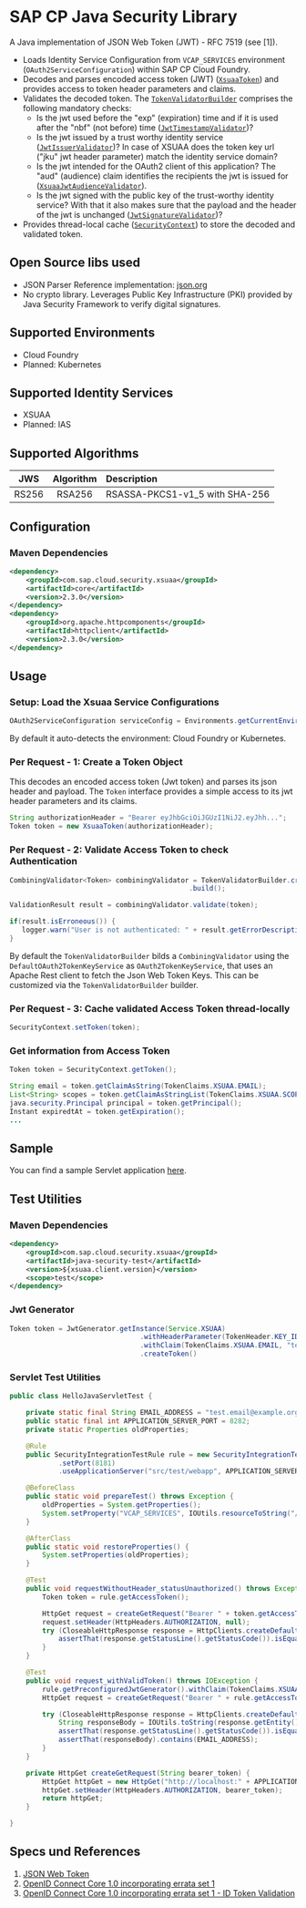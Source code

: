 # SAP CP Java Security Library

A Java implementation of JSON Web Token (JWT) - RFC 7519 (see [1]). 

- Loads Identity Service Configuration from `VCAP_SERVICES` environment (`OAuth2ServiceConfiguration`) within SAP CP Cloud Foundry.
- Decodes and parses encoded access token (JWT) ([`XsuaaToken`](src/main/java/com/sap/cloud/security/token/XsuaaToken.java)) and provides access to token header parameters and claims.
- Validates the decoded token. The [`TokenValidatorBuilder`](
                                                           src/main/java/com/sap/cloud/security/token/validation/validators/TokenValidatorBuilder.java) comprises the following mandatory checks:
  - Is the jwt used before the "exp" (expiration) time and if it is used after the "nbf" (not before) time ([`JwtTimestampValidator`](
 src/main/java/com/sap/cloud/security/token/validation/validators/JwtTimestampValidator.java))?
  - Is the jwt issued by a trust worthy identity service ([`JwtIssuerValidator`](
 src/main/java/com/sap/cloud/security/token/validation/validators/JwtIssuerValidator.java))? In case of XSUAA does the token key url ("jku" jwt header parameter) match the identity service domain?
  - Is the jwt intended for the OAuth2 client of this application? The "aud" (audience) claim identifies the recipients the jwt is issued for ([`XsuaaJwtAudienceValidator`](
 src/main/java/com/sap/cloud/security/token/validation/validators/XsuaaJwtAudienceValidator.java)).
  - Is the jwt signed with the public key of the trust-worthy identity service? With that it also makes sure that the payload and the header of the jwt is unchanged ([`JwtSignatureValidator`](
 src/main/java/com/sap/cloud/security/token/validation/validators/JwtSignatureValidator.java))?
- Provides thread-local cache ([`SecurityContext`](src/main/java/com/sap/cloud/security/token/SecurityContext.java)) to store the decoded and validated token.

## Open Source libs used
- JSON Parser Reference implementation: [json.org](https://github.com/stleary/JSON-java)
- No crypto library. Leverages Public Key Infrastructure (PKI) provided by Java Security Framework to verify digital signatures.

## Supported Environments
- Cloud Foundry
- Planned: Kubernetes

## Supported Identity Services
- XSUAA
- Planned: IAS

## Supported Algorithms

| JWS | Algorithm | Description |
| :-------------: | :-------------: | :----- |
| RS256 | RSA256 | RSASSA-PKCS1-v1_5 with SHA-256 |


## Configuration

### Maven Dependencies
```xml
<dependency>
    <groupId>com.sap.cloud.security.xsuaa</groupId>
    <artifactId>core</artifactId>
    <version>2.3.0</version>
</dependency>
<dependency>
    <groupId>org.apache.httpcomponents</groupId>
    <artifactId>httpclient</artifactId>
    <version>2.3.0</version>
</dependency>
```

## Usage

### Setup: Load the Xsuaa Service Configurations 
```java
OAuth2ServiceConfiguration serviceConfig = Environments.getCurrentEnvironment().getXsuaaServiceConfiguration();
```
By default it auto-detects the environment: Cloud Foundry or Kubernetes.

### Per Request - 1: Create a Token Object 
This decodes an encoded access token (Jwt token) and parses its json header and payload. The `Token` interface provides a simple access to its jwt header parameters and its claims.

```java
String authorizationHeader = "Bearer eyJhbGciOiJGUzI1NiJ2.eyJhh...";
Token token = new XsuaaToken(authorizationHeader);
```

### Per Request - 2: Validate Access Token to check Authentication

```java
CombiningValidator<Token> combiningValidator = TokenValidatorBuilder.createFor(getXsuaaServiceConfiguration())
                                            .build();

ValidationResult result = combiningValidator.validate(token);

if(result.isErroneous()) {
   logger.warn("User is not authenticated: " + result.getErrorDescription());
}
```

By default the `TokenValidatorBuilder` bilds a `CombiningValidator` using the `DefaultOAuth2TokenKeyService` as `OAuth2TokenKeyService`, that uses an Apache Rest client to fetch the Json Web Token Keys. This can be customized via the `TokenValidatorBuilder` builder.

### Per Request - 3: Cache validated Access Token thread-locally
```java
SecurityContext.setToken(token);
```


### Get information from Access Token
```java
Token token = SecurityContext.getToken();

String email = token.getClaimAsString(TokenClaims.XSUAA.EMAIL);
List<String> scopes = token.getClaimAsStringList(TokenClaims.XSUAA.SCOPES);
java.security.Principal principal = token.getPrincipal();
Instant expiredtAt = token.getExpiration();
...
```

## Sample
You can find a sample Servlet application [here](/samples/java-security-usage).

## Test Utilities

### Maven Dependencies
```xml
<dependency>
    <groupId>com.sap.cloud.security.xsuaa</groupId>
    <artifactId>java-security-test</artifactId>
    <version>${xsuaa.client.version}</version>
    <scope>test</scope>
</dependency>
```

### Jwt Generator
```java
Token token = JwtGenerator.getInstance(Service.XSUAA)
                                .withHeaderParameter(TokenHeader.KEY_ID, "key-id")
                                .withClaim(TokenClaims.XSUAA.EMAIL, "tester@email.com")
                                .createToken()
```

### Servlet Test Utilities
```java
public class HelloJavaServletTest {

	private static final String EMAIL_ADDRESS = "test.email@example.org";
	public static final int APPLICATION_SERVER_PORT = 8282;
	private static Properties oldProperties;

	@Rule
	public SecurityIntegrationTestRule rule = new SecurityIntegrationTestRule(XSUAA)
			.setPort(8181)
			.useApplicationServer("src/test/webapp", APPLICATION_SERVER_PORT);

	@BeforeClass
	public static void prepareTest() throws Exception {
		oldProperties = System.getProperties();
		System.setProperty("VCAP_SERVICES", IOUtils.resourceToString("/vcap.json", StandardCharsets.UTF_8));
	}

	@AfterClass
	public static void restoreProperties() {
		System.setProperties(oldProperties);
	}

	@Test
	public void requestWithoutHeader_statusUnauthorized() throws Exception {
		Token token = rule.getAccessToken();

		HttpGet request = createGetRequest("Bearer " + token.getAccessToken());
		request.setHeader(HttpHeaders.AUTHORIZATION, null);
		try (CloseableHttpResponse response = HttpClients.createDefault().execute(request)) {
			assertThat(response.getStatusLine().getStatusCode()).isEqualTo(HttpStatus.SC_UNAUTHORIZED);
		}
	}

	@Test
	public void request_withValidToken() throws IOException {
		rule.getPreconfiguredJwtGenerator().withClaim(TokenClaims.XSUAA.EMAIL, EMAIL_ADDRESS);
		HttpGet request = createGetRequest("Bearer " + rule.getAccessToken().getAccessToken());

		try (CloseableHttpResponse response = HttpClients.createDefault().execute(request)) {
			String responseBody = IOUtils.toString(response.getEntity().getContent(), StandardCharsets.UTF_8);
			assertThat(response.getStatusLine().getStatusCode()).isEqualTo(HttpStatus.SC_OK);
			assertThat(responseBody).contains(EMAIL_ADDRESS);
		}
	}

	private HttpGet createGetRequest(String bearer_token) {
		HttpGet httpGet = new HttpGet("http://localhost:" + APPLICATION_SERVER_PORT + "/hello-java-security");
		httpGet.setHeader(HttpHeaders.AUTHORIZATION, bearer_token);
		return httpGet;
	}

}
```

## Specs und References
1. [JSON Web Token](https://tools.ietf.org/html/rfc7519)
2. [OpenID Connect Core 1.0 incorporating errata set 1](https://openid.net/specs/openid-connect-core-1_0.html)
3. [OpenID Connect Core 1.0 incorporating errata set 1 - ID Token Validation](https://openid.net/specs/openid-connect-core-1_0.html#IDTokenValidation)
